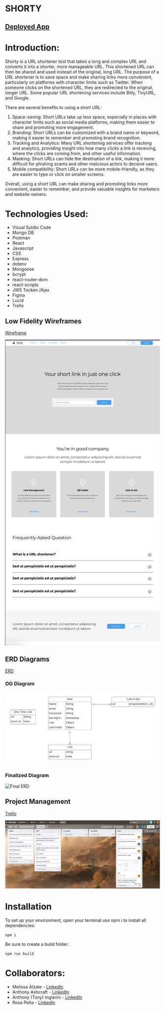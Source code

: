 # SHORTY

## [Deployed App](https://shorty-url-ga.herokuapp.com)

# Introduction:

Shorty is a URL shortener tool that takes a long and complex URL and converts it into a shorter, more manageable URL. This shortened URL can then be shared and used instead of the original, long URL. The purpose of a URL shortener is to save space and make sharing links more convenient, particularly on platforms with character limits such as Twitter. When someone clicks on the shortened URL, they are redirected to the original, longer URL. Some popular URL shortening services include Bitly, TinyURL, and Google.

There are several benefits to using a short URL:

1. Space-saving: Short URLs take up less space, especially in places with character limits such as social media platforms, making them easier to share and promoting more engagement.
2. Branding: Short URLs can be customized with a brand name or keyword, making it easier to remember and promoting brand recognition.
3. Tracking and Analytics: Many URL shortening services offer tracking and analytics, providing insight into how many clicks a link is receiving, where the clicks are coming from, and other useful information.
4. Masking: Short URLs can hide the destination of a link, making it more difficult for phishing scams and other malicious actors to deceive users.
5. Mobile compatibility: Short URLs can be more mobile-friendly, as they are easier to type or click on smaller screens.

Overall, using a short URL can make sharing and promoting links more convenient, easier to remember, and provide valuable insights for marketers and website owners.

# Technologies Used:

- Visual Sutdio Code
- Mongo DB
- Postman
- React
- Javascript
- CSS
- Express
- dotenv
- Mongoose
- bcrypt
- react-router-dom
- react-scripts
- JWS Tocken /Ajax
- Figma
- Lucid
- Trello

## Low Fidelity Wireframes

[Wireframe](https://www.figma.com/file/jvfxtQvrHaAasDKCLaA8P0/Bitly?node-id=0%3A1&t=AVtKmAf2Jc8hSJg5-0)

![Figma](https://raw.githubusercontent.com/rpena124/bitly/dev/public/figma-home.png)

## ERD Diagrams

[ERD](https://lucid.app/lucidchart/c039ad48-844f-4ec7-a0ec-915984ccca6a/edit?page=0_0&invitationId=inv_5727775a-102f-465a-aea4-508755e28f33#)

### OG Diagram

![ERD](https://github.com/rpena124/bitly/raw/dev/public/ERD.jpeg)

### Finalized Diagram

![Final ERD](https://camo.githubusercontent.com/dde16bc3a66b236e3650db480b2c3188b40245875dea22a0ba1f4cca11dc0602/68747470733a2f2f692e696d6775722e636f6d2f43686b653573332e706e67)

## Project Management

[Trello](https://trello.com/b/qE5MKKid/bitly)

![Trello](https://github.com/rpena124/bitly/raw/dev/public/trello.png)

# Installation

To set up your environment, open your terminal use npm i to install all dependencies:

    npm i

Be sure to create a build folder:

    npm run build

# Collaborators:

- Melissa Alzate -
  [LinkedIn](https://www.linkedin.com/in/ma867/)
- Anthony Ashcraft - [LinkedIn](https://www.linkedin.com/in/anthonyashcraft/)
- Anthony (Tony) Ingianni - [LinkedIn](https://www.linkedin.com/in/anthony-i-software-engineer/)
- Rosa Peña - [LinkedIn](https://www.linkedin.com/in/rpe%C3%B1a/)

